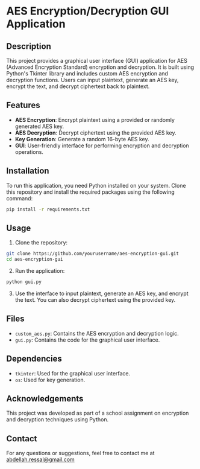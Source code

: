 
# AES Encryption/Decryption GUI Application

## Description
This project provides a graphical user interface (GUI) application for AES (Advanced Encryption Standard) encryption and decryption. It is built using Python's Tkinter library and includes custom AES encryption and decryption functions. Users can input plaintext, generate an AES key, encrypt the text, and decrypt ciphertext back to plaintext.

## Features
- **AES Encryption**: Encrypt plaintext using a provided or randomly generated AES key.
- **AES Decryption**: Decrypt ciphertext using the provided AES key.
- **Key Generation**: Generate a random 16-byte AES key.
- **GUI**: User-friendly interface for performing encryption and decryption operations.

## Installation
To run this application, you need Python installed on your system. Clone this repository and install the required packages using the following command:

```bash
pip install -r requirements.txt
```

## Usage
1. Clone the repository:
```bash
git clone https://github.com/yourusername/aes-encryption-gui.git
cd aes-encryption-gui
```
2. Run the application:
```bash
python gui.py
```
3. Use the interface to input plaintext, generate an AES key, and encrypt the text. You can also decrypt ciphertext using the provided key.

## Files
- `custom_aes.py`: Contains the AES encryption and decryption logic.
- `gui.py`: Contains the code for the graphical user interface.

## Dependencies
- `tkinter`: Used for the graphical user interface.
- `os`: Used for key generation.


## Acknowledgements
This project was developed as part of a school assignment on encryption and decryption techniques using Python.

## Contact
For any questions or suggestions, feel free to contact me at abdellah.ressal@gmail.com


